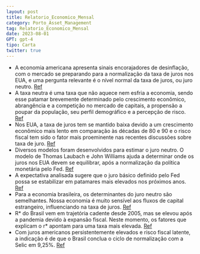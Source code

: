 ```yaml
---
layout: post
title: Relatorio_Economico_Mensal
category: Porto_Asset_Management
tag: Relatorio_Economico_Mensal
date: 2023-08-01
GPT: gpt-4
tipo: Carta
twitter: true
---
```


- A economia americana apresenta sinais encorajadores de desinflação, com o mercado se preparando para a normalização da taxa de juros nos EUA, e uma pergunta relevante é o nível normal da taxa de juros, ou juro neutro.
<a href="#" onclick="search_on_pdf('Política Monetária americano, ou seja, o desequilíbrio no mercado de trabalho e aconvergência da in')">Ref</a>
- A taxa neutra é uma taxa que não aquece nem esfria a economia, sendo esse patamar brevemente determinado pelo crescimento econômico, abrangência e a competição no mercado de capitais, a propensão a poupar da população, seu perfil demográfico e a percepção de risco.
<a href="#" onclick="search_on_pdf('relativos à economia doméstica, principalmente em relação à credibilidade da situaçãofiscal, serão ')">Ref</a>
- Nos EUA, a taxa de juros tem se mantido baixa devido a um crescimento econômico mais lento em comparação às décadas de 80 e 90 e o risco fiscal tem sido o fator mais proeminente nas recentes discussões sobre taxa de juro.
<a href="#" onclick="search_on_pdf('relativos à economia doméstica, principalmente em relação à credibilidade da situaçãofiscal, serão ')">Ref</a>
- Diversos modelos foram desenvolvidos para estimar o juro neutro. O modelo de Thomas Laubach e John Williams ajuda a determinar onde os juros nos EUA devem se equilibrar, após a normalização da política monetária pelo Fed.
<a href="#" onclick="search_on_pdf('relativos à economia doméstica, principalmente em relação à credibilidade da situaçãofiscal, serão ')">Ref</a>
- A expectativa analisada sugere que o juro básico definido pelo Fed possa se estabilizar em patamares mais elevados nos próximos anos.
<a href="#" onclick="search_on_pdf('que vem. Com este ritmo, o Banco Central conseguirá monitorar de forma maistempestiva o impacto de ')">Ref</a>
- Para a economia brasileira, os determinantes do juro neutro são semelhantes. Nossa economia é muito sensível aos fluxos de capital estrangeiro, influenciando na taxa de juros. 
<a href="#" onclick="search_on_pdf('relativos à economia doméstica, principalmente em relação à credibilidade da situaçãofiscal, serão ')">Ref</a>
- R* do Brasil vem em trajetória cadente desde 2005, mas se elevou após a pandemia devido à expansão fiscal. Neste momento, os fatores que explicam o r* apontam para uma taxa mais elevada.
<a href="#" onclick="search_on_pdf('BRL (média móvel 3m, T+12)IPCA - Bens ComercializáveisVariação % em 12 meses. Fontes: IBGE, BCB, P')">Ref</a>
- Com juros americanos persistentemente elevados e risco fiscal latente, a indicação é de que o Brasil conclua o ciclo de normalização com a Selic em 9,25%.
<a href="#" onclick="search_on_pdf('cenário alternativo), à medida em que o movimento recente de desinflação dos núcleosem geral e do s')">Ref</a>
